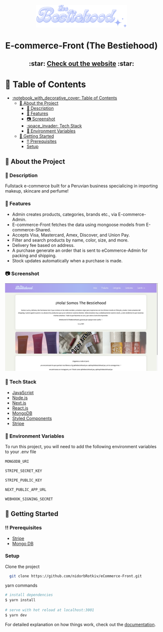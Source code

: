 <div align="center">

  <img src="public/assets/logo.png" alt="front" width="300" height="auto" />
  <h1>E-commerce-Front (The Bestiehood)</h1>

  <h2>
   :star: <a href="https://bestiehood.vercel.app/">Check out the website</a> :star:
  </h2> 
  
</div>

<!-- Table of Contents -->

# :notebook_with_decorative_cover: Table of Contents

- [:notebook\_with\_decorative\_cover: Table of Contents](#notebook_with_decorative_cover-table-of-contents)
  - [:star2: About the Project](#star2-about-the-project)
    - [:notebook: Description](#notebook-description)
    - [:eyes: Features](#eyes-features)
    - [:camera: Screenshot](#camera-screenshot)
    - [:space\_invader: Tech Stack](#space_invader-tech-stack)
    - [:key: Environment Variables](#key-environment-variables)
  - [:toolbox: Getting Started](#toolbox-getting-started)
    - [:bangbang: Prerequisites](#bangbang-prerequisites)
    - [Setup](#setup)

<!-- About the Project -->

## :star2: About the Project

<!-- Description -->

### :notebook: Description

<p>
Fullstack e-commerce built for a Peruvian business specialicing in importing makeup, skincare and perfume!
</p>

<!-- Features -->

### :eyes: Features

- Admin creates products, categories, brands etc., via E-commerce-Admin.
- E-commerce-Front fetches the data using mongoose models from E-commerce-Shared.
- Accepts Visa, Mastercard, Amex, Discover, and Union Pay.
- Filter and search products by name, color, size, and more.
- Delivery fee based on address.
- A purchase generate an order that is sent to eCommerce-Admin for packing and shipping.
- Stock updates automatically when a purchase is made.

<!-- Screenshots -->

### :camera: Screenshot

<div align="center"> 
 <img src="public/assets/frontImage.png" alt="logo" width="auto" height="auto" alt="screenshot" />
</div>

<!-- TechStack -->

### :space_invader: Tech Stack

 <ul>
    <li><a href="https://www.javascript.com/">JavaScript</a></li>
    <li><a href="https://nodejs.org/">Node.js</a></li>
    <li><a href="https://nextjs.org/">Next.js</a></li>
    <li><a href="https://react.dev/">React.js</a></li>
    <li><a href="https://www.mongodb.com/">MongoDB</a></li>
    <li><a href="https://styled-components.com/">Styled Components</a></li>
    <li><a href="https://stripe.com/">Stripe</a></li>
  </ul>

<!-- Env Variables -->

### :key: Environment Variables

To run this project, you will need to add the following environment variables to your .env file

`MONGODB_URI`

`STRIPE_SECRET_KEY`

`STRIPE_PUBLIC_KEY`

`NEXT_PUBLIC_APP_URL`

`WEBHOOK_SIGNING_SECRET`

<!-- Getting Started -->

## :toolbox: Getting Started

<!-- Prerequisites -->

### :bangbang: Prerequisites

 <ul>
   <li><a href="https://stripe.com/">Stripe</a></li>
   <li><a href="https://www.mongodb.com/">Mongo DB</a></li>
 </ul>

### Setup

Clone the project

```bash
  git clone https://github.com/nidorbRotkiv/eCommerce-Front.git
```

yarn commands

```bash
# install dependencies
$ yarn install

# serve with hot reload at localhost:3001
$ yarn dev
```

For detailed explanation on how things work, check out the [documentation](https://nextjs.org/).
